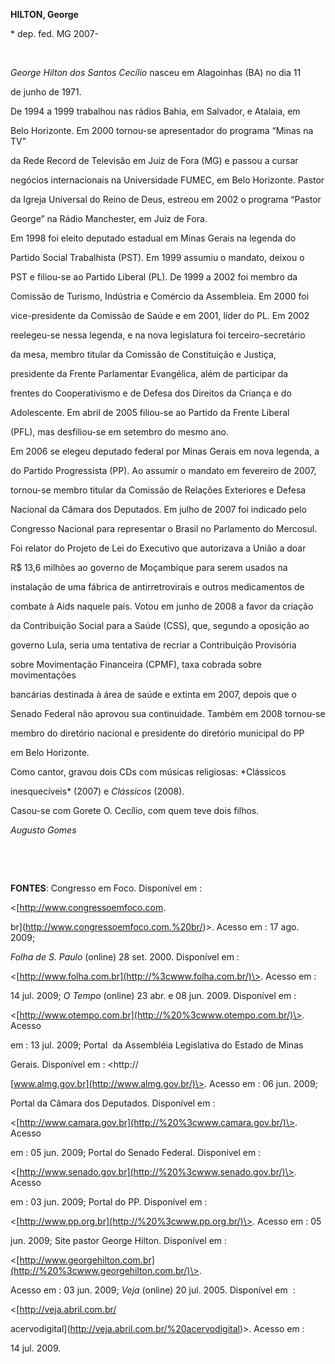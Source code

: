 **HILTON, George**



\* dep. fed. MG 2007-



 



*George Hilton dos Santos Cecílio* nasceu em Alagoinhas (BA) no dia 11

de junho de 1971.



De 1994 a 1999 trabalhou nas rádios Bahia, em Salvador, e Atalaia, em

Belo Horizonte. Em 2000 tornou-se apresentador do programa “Minas na TV”

da Rede Record de Televisão em Juiz de Fora (MG) e passou a cursar

negócios internacionais na Universidade FUMEC, em Belo Horizonte. Pastor

da Igreja Universal do Reino de Deus, estreou em 2002 o programa “Pastor

George” na Rádio Manchester, em Juiz de Fora.



Em 1998 foi eleito deputado estadual em Minas Gerais na legenda do

Partido Social Trabalhista (PST). Em 1999 assumiu o mandato, deixou o

PST e filiou-se ao Partido Liberal (PL). De 1999 a 2002 foi membro da

Comissão de Turismo, Indústria e Comércio da Assembleia. Em 2000 foi

vice-presidente da Comissão de Saúde e em 2001, líder do PL. Em 2002

reelegeu-se nessa legenda, e na nova legislatura foi terceiro-secretário

da mesa, membro titular da Comissão de Constituição e Justiça,

presidente da Frente Parlamentar Evangélica, além de participar da

frentes do Cooperativismo e de Defesa dos Direitos da Criança e do

Adolescente. Em abril de 2005 filiou-se ao Partido da Frente Liberal

(PFL), mas desfiliou-se em setembro do mesmo ano.



Em 2006 se elegeu deputado federal por Minas Gerais em nova legenda, a

do Partido Progressista (PP). Ao assumir o mandato em fevereiro de 2007,

tornou-se membro titular da Comissão de Relações Exteriores e Defesa

Nacional da Câmara dos Deputados. Em julho de 2007 foi indicado pelo

Congresso Nacional para representar o Brasil no Parlamento do Mercosul.

Foi relator do Projeto de Lei do Executivo que autorizava a União a doar

R\$ 13,6 milhões ao governo de Moçambique para serem usados na

instalação de uma fábrica de antirretrovirais e outros medicamentos de

combate à Aids naquele país. Votou em junho de 2008 a favor da criação

da Contribuição Social para a Saúde (CSS), que, segundo a oposição ao

governo Lula, seria uma tentativa de recriar a Contribuição Provisória

sobre Movimentação Financeira (CPMF), taxa cobrada sobre movimentações

bancárias destinada à área de saúde e extinta em 2007, depois que o

Senado Federal não aprovou sua continuidade. Também em 2008 tornou-se

membro do diretório nacional e presidente do diretório municipal do PP

em Belo Horizonte.



Como cantor, gravou dois CDs com músicas religiosas: *Clássicos

inesquecíveis* (2007) e *Clássicos* (2008).



Casou-se com Gorete O. Cecílio, com quem teve dois filhos.



*Augusto Gomes*



 



 



**FONTES**: Congresso em Foco. Disponível em :

\<[http://www.congressoemfoco.com.

br](http://www.congressoemfoco.com.%20br/)\>. Acesso em : 17 ago. 2009;

*Folha de S. Paulo* (online) 28 set. 2000. Disponível em :

\<[http://www.folha.com.br](http://%3cwww.folha.com.br/)\>. Acesso em :

14 jul. 2009; *O Tempo* (online) 23 abr. e 08 jun. 2009. Disponível em :

\<[http://www.otempo.com.br](http://%20%3cwww.otempo.com.br/)\>. Acesso

em : 13 jul. 2009; Portal  da Assembléia Legislativa do Estado de Minas

Gerais. Disponível em : \<http://

[www.almg.gov.br](http://www.almg.gov.br/)\>. Acesso em : 06 jun. 2009;

Portal da Câmara dos Deputados. Disponível em :

\<[http://www.camara.gov.br](http://%20%3cwww.camara.gov.br/)\>. Acesso

em : 05 jun. 2009; Portal do Senado Federal. Disponível em :

\<[http://www.senado.gov.br](http://%20%3cwww.senado.gov.br/)\>. Acesso

em : 03 jun. 2009; Portal do PP. Disponível em :

\<[http://www.pp.org.br](http://%20%3cwww.pp.org.br/)\>. Acesso em : 05

jun. 2009; Site pastor George Hilton. Disponível em :

\<[http://www.georgehilton.com.br](http://%20%3cwww.georgehilton.com.br/)\>.

Acesso em : 03 jun. 2009; *Veja* (online) 20 jul. 2005. Disponível em  :

\<[http://veja.abril.com.br/

acervodigital](http://veja.abril.com.br/%20acervodigital)\>. Acesso em :

14 jul. 2009.



 



 

